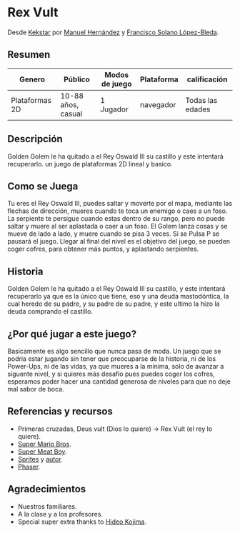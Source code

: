 # Rex Vult
Desde [Kekstar](https://github.com/kekstar) por
[Manuel Hernández](https://github.com/manherna) y [Francisco Solano López-Bleda](https://github.com/franlbc97).
## Resumen
| Genero         | Público | Modos de juego | Plataforma | calificación |
|----------------|---------|----------------|------------| -------- |
| Plataformas 2D | 10-88 años, casual      | 1 Jugador      | navegador  | Todas las edades |
## Descripción
Golden Golem le ha quitado a el Rey Oswald III su castillo y este intentará recuperarlo. un juego de plataformas 2D lineal y basíco.
## Como se Juega
Tu eres el Rey Oswald III, puedes saltar y moverte por el mapa, mediante las flechas de dirección, mueres cuando te toca un enemigo o caes a un foso. La serpiente te persigue cuando estas dentro de su rango, pero no puede saltar y muere al ser aplastada o caer a un foso. El Golem lanza cosas y se mueve de lado a lado, y muere cuando se pisa 3 veces. Si se Pulsa P se pausará el juego.
Llegar al final del nivel es el objetivo del juego, se pueden coger cofres, para obtener más puntos, y aplastando serpientes.
## Historia
Golden Golem le ha quitado a el Rey Oswald III su castillo, y este intentará recuperarlo ya que es la único que tiene, eso y una deuda mastodóntica, la cual heredo de su padre, y su padre de su padre, y este ultimo la hizo la deuda comprando el castillo.

## ¿Por qué jugar a este juego?
Basicamente es algo sencillo que nunca pasa de moda. Un juego que se podria estar jugando sin tener que preocuparse de la historia, ni de los Power-Ups, ni de las vidas, ya que mueres a la minima, solo de avanzar a siguente nivel, y si quieres más desafío pues puedes coger los cofres, esperamos poder hacer una cantidad generosa de niveles para que no deje mal sabor de boca.

## Referencias y recursos
- Primeras cruzadas, Deus vult (Dios lo quiere) -> Rex Vult (el rey lo quiere).
- [Super Mario Bros](https://es.wikipedia.org/wiki/Super_Mario_Bros.).
- [Super Meat Boy](http://supermeatboy.com/).
- [Sprites](http://opengameart.org/content/a-platformer-in-the-forest) y [autor](http://opengameart.org/users/buch).
- [Phaser](http://phaser.io/).

## Agradecimientos
- Nuestros familiares.
- A la clase y a los profesores.
- Special super extra thanks to [Hideo Kojima]().
